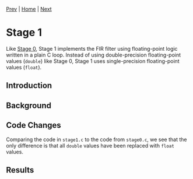 
[Prev](stage0.md) | [Home](../intro.md) | [Next](stage2.md)

# Stage 1

Like [Stage 0](stage0.md), Stage 1 implements the FIR filter using
floating-point logic written in a plain C loop. Instead of using double-precision floating-point values (`double`) like Stage 0, Stage 1 uses single-precision
floating-point values (`float`).

## Introduction

## Background

## Code Changes

Comparing the code in `stage1.c` to the code from `stage0.c`, we see that the only difference is that all `double` values have been replaced with `float` values.

## Results